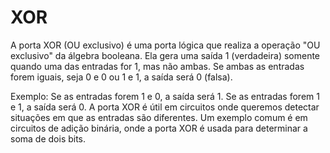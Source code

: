 # XOR

A porta XOR (OU exclusivo) é uma porta lógica que realiza a operação "OU exclusivo" da álgebra booleana. Ela gera uma saída 1 (verdadeira) somente quando uma das entradas for 1, mas não ambas. Se ambas as entradas forem iguais, seja 0 e 0 ou 1 e 1, a saída será 0 (falsa).

Exemplo:
Se as entradas forem 1 e 0, a saída será 1.
Se as entradas forem 1 e 1, a saída será 0.
A porta XOR é útil em circuitos onde queremos detectar situações em que as entradas são diferentes. Um exemplo comum é em circuitos de adição binária, onde a porta XOR é usada para determinar a soma de dois bits.
